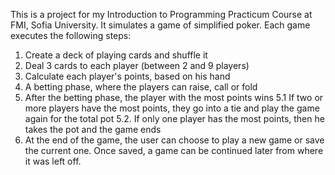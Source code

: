 This is a project for my Introduction to Programming Practicum Course at FMI, Sofia University. It simulates a game of simplified poker.
Each game executes the following steps:
  1. Create a deck of playing cards and shuffle it
  2. Deal 3 cards to each player (between 2 and 9 players)
  3. Calculate each player's points, based on his hand
  4. A betting phase, where the players can raise, call or fold
  5. After the betting phase, the player with the most points wins
     5.1 If two or more players have the most points, they go into a tie and play the game again for the total pot
     5.2. If only one player has the most points, then he takes the pot and the game ends
  6. At the end of the game, the user can choose to play a new game or save the current one. Once saved, a game can be continued later from where it was left off.
